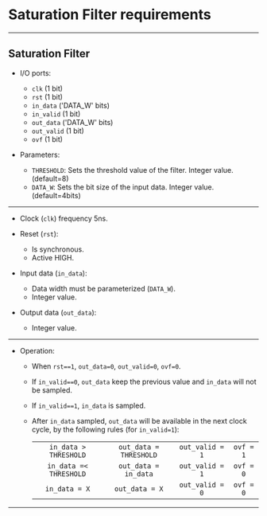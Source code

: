 Saturation Filter requirements
===============================

----

## Saturation Filter

- I/O ports:
  - `clk`         (1 bit)
  - `rst`         (1 bit)
  - `in_data`     ('DATA_W' bits)
  - `in_valid`    (1 bit)
  - `out_data`    ('DATA_W' bits)
  - `out_valid`   (1 bit)
  - `ovf`         (1 bit)

- Parameters:
  - `THRESHOLD`: Sets the threshold value of the filter. Integer value. (default=8)
  - `DATA_W`: Sets the bit size of the input data. Integer value. (default=4bits)

----

- Clock (`clk`) frequency 5ns.

- Reset (`rst`):
  - Is synchronous.
  - Active HIGH.

- Input data (`in_data`):
  - Data width must be parameterized (`DATA_W`).
  - Integer value.

- Output data (`out_data`):
  - Integer value.

----

- Operation:
  - When `rst==1`, `out_data=0`, `out_valid=0`, `ovf=0`.
  - If `in_valid==0`, `out_data` keep the previous value and `in_data` will not be sampled.
  - If `in_valid==1`, `in_data` is sampled.
  - After `in_data` sampled, `out_data` will be available in the next clock cycle, by the following rules (for `in_valid=1`):

    |                       |                        |                |           |
    |:---------------------:|:----------------------:|:--------------:|:---------:|
    | `in_data > THRESHOLD` | `out_data = THRESHOLD` | `out_valid = 1`| `ovf = 1` |
    | `in_data =< THRESHOLD`| `out_data = in_data`   | `out_valid = 1`| `ovf = 0` |
    | `in_data = X`         | `out_data = X`         | `out_valid = 0`| `ovf = 0` |

----

<!-- SSDT UVC for Simple SyoSil Data Protocol. -->